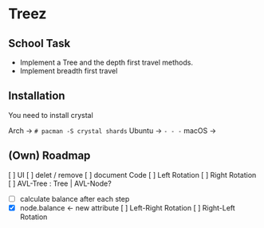 # Treez
## School Task
- Implement a Tree and the depth first travel methods.
- Implement breadth first travel

## Installation
You need to install crystal

Arch   -> `# pacman -S crystal shards`
Ubuntu -> ` - - - `
macOS  ->

## (Own) Roadmap
[ ] UI 
[ ] delet / remove
[ ] document Code
[ ] Left Rotation
[ ] Right Rotation
[ ] AVL-Tree : Tree | AVL-Node?
- [ ] calculate balance after each step
- [x] node.balance <- new attribute
[ ] Left-Right Rotation
[ ] Right-Left Rotation
